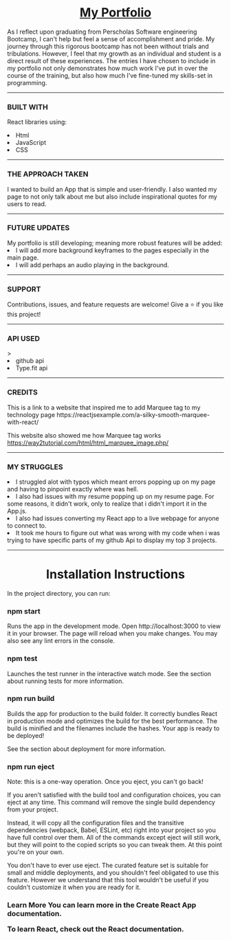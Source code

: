  <!-- explanations of the technologies used, the approach taken, a link to your live site, installation instructions, unsolved problems, -->

<u><h1 align="center">My Portfolio</h1></u>
As I reflect upon graduating from Perscholas Software engineering Bootcamp, I can't help but feel a sense of accomplishment and pride. My journey through this rigorous bootcamp has not been without trials and tribulations. However, I feel that my growth as an individual and student is a direct result of these experiences. The entries I have chosen to include in my portfolio not only demonstrates how much work I've put in over the course of the training, but also how much I’ve fine-tuned my skills-set in programming.

<hr>

<h3>BUILT WITH</h3>
<p>React libraries using:</p>
<li>Html</li>
<li>JavaScript</li>
<li>CSS</li>

<hr>

<h3>THE APPROACH TAKEN</h3>
I wanted to build an App that is simple and user-friendly. I also wanted my page to not only talk about me but also include inspirational quotes for my users to read.

<hr>

<h3>FUTURE UPDATES</h3>
My portfolio is still developing; meaning more robust features will be added:
<li>I will add more background keyframes to the pages especially in the main page.</li> 
<li>I will add perhaps an audio playing in the background.</li>

<hr>

<h3>SUPPORT</h3>
Contributions, issues, and feature requests are welcome!
Give a ⭐️ if you like this project!

<hr>

<h3>API USED</h3>>
<li>github api</li>
<li>Type.fit api</li>

<hr>

<h3>CREDITS</h3>
This is a link to a website that inspired me to  add Marquee tag to my technology page  https://reactjsexample.com/a-silky-smooth-marquee-with-react/

This website also showed me how Marquee tag works https://way2tutorial.com/html/html_marquee_image.php/

<hr>

<h3>MY STRUGGLES</h3>
<li>I struggled alot with typos which meant errors popping up on my page and having to pinpoint exactly where was hell.</li>
<li>I also had issues with my resume popping up on my resume page. For some reasons, it didn't work, only to realize that i didn't import it in the App.js.</li>
<li>I also had issues converting my React app to a live webpage for anyone to connect to.</li>
<li> It took me hours to figure out what was wrong with my code when i was trying to have specific parts of my github Api to display my top 3 projects.</li>

<hr>

<h1 align="center">Installation Instructions</h1>
In the project directory, you can run:

<h3>npm start</h3>
Runs the app in the development mode.
Open http://localhost:3000 to view it in your browser.
The page will reload when you make changes.
You may also see any lint errors in the console.

<h3>npm test</h3>
Launches the test runner in the interactive watch mode.
See the section about running tests for more information.

<h3>npm run build</h3>
Builds the app for production to the build folder.
It correctly bundles React in production mode and optimizes the build for the best performance.
The build is minified and the filenames include the hashes.
Your app is ready to be deployed!

See the section about deployment for more information.

<h3>npm run eject</h3>
Note: this is a one-way operation. Once you eject, you can't go back!

If you aren't satisfied with the build tool and configuration choices, you can eject at any time. This command will remove the single build dependency from your project.

Instead, it will copy all the configuration files and the transitive dependencies (webpack, Babel, ESLint, etc) right into your project so you have full control over them. All of the commands except eject will still work, but they will point to the copied scripts so you can tweak them. At this point you're on your own.

You don't have to ever use eject. The curated feature set is suitable for small and middle deployments, and you shouldn't feel obligated to use this feature. However we understand that this tool wouldn't be useful if you couldn't customize it when you are ready for it.

<h3>Learn More</3>
You can learn more in the Create React App documentation.

To learn React, check out the React documentation.
